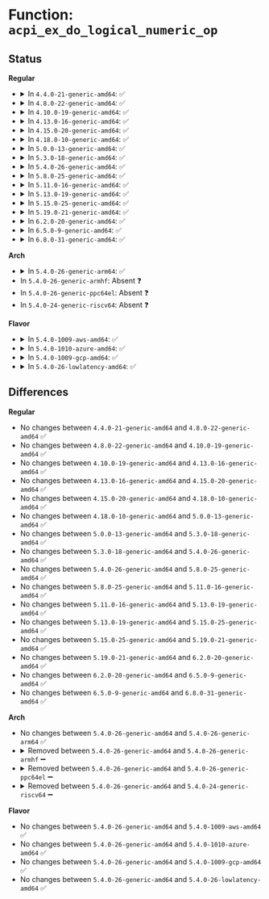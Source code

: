 # Function: <code>acpi_ex_do_logical_numeric_op</code>

## Status
<b>Regular</b>
<ul>
<li>
<details>
<summary>In <code>4.4.0-21-generic-amd64</code>: ✅</summary>

```c
acpi_status acpi_ex_do_logical_numeric_op(u16 opcode, u64 integer0, u64 integer1, u8 * logical_result)
```

```json
{
  "name": "acpi_ex_do_logical_numeric_op",
  "collision_type": "Unique Global",
  "inline_type": "No",
  "funcs": [
    {
      "addr": 18446744071583663271,
      "name": "acpi_ex_do_logical_numeric_op",
      "external": true,
      "loc": "drivers/acpi/acpica/exmisc.c:501",
      "file": "drivers/acpi/acpica/exmisc.c",
      "inline": "seen, unknown",
      "caller_inline": [],
      "caller_func": [
        "drivers/acpi/acpica/exoparg2.c:acpi_ex_opcode_2A_0T_1R"
      ]
    }
  ],
  "symbols": [
    {
      "addr": 18446744071583663271,
      "name": "acpi_ex_do_logical_numeric_op",
      "section": ".text",
      "bind": "STB_GLOBAL",
      "size": 64
    }
  ]
}
```
</details>
</li>
<li>
<details>
<summary>In <code>4.8.0-22-generic-amd64</code>: ✅</summary>

```c
acpi_status acpi_ex_do_logical_numeric_op(u16 opcode, u64 integer0, u64 integer1, u8 * logical_result)
```

```json
{
  "name": "acpi_ex_do_logical_numeric_op",
  "collision_type": "Unique Global",
  "inline_type": "No",
  "funcs": [
    {
      "addr": 18446744071583977553,
      "name": "acpi_ex_do_logical_numeric_op",
      "external": true,
      "loc": "drivers/acpi/acpica/exmisc.c:243",
      "file": "drivers/acpi/acpica/exmisc.c",
      "inline": "seen, unknown",
      "caller_inline": [],
      "caller_func": [
        "drivers/acpi/acpica/exoparg2.c:acpi_ex_opcode_2A_0T_1R"
      ]
    }
  ],
  "symbols": [
    {
      "addr": 18446744071583977553,
      "name": "acpi_ex_do_logical_numeric_op",
      "section": ".text",
      "bind": "STB_GLOBAL",
      "size": 60
    }
  ]
}
```
</details>
</li>
<li>
<details>
<summary>In <code>4.10.0-19-generic-amd64</code>: ✅</summary>

```c
acpi_status acpi_ex_do_logical_numeric_op(u16 opcode, u64 integer0, u64 integer1, u8 * logical_result)
```

```json
{
  "name": "acpi_ex_do_logical_numeric_op",
  "collision_type": "Unique Global",
  "inline_type": "No",
  "funcs": [
    {
      "addr": 18446744071584118949,
      "name": "acpi_ex_do_logical_numeric_op",
      "external": true,
      "loc": "drivers/acpi/acpica/exmisc.c:243",
      "file": "drivers/acpi/acpica/exmisc.c",
      "inline": "seen, unknown",
      "caller_inline": [],
      "caller_func": [
        "drivers/acpi/acpica/exoparg2.c:acpi_ex_opcode_2A_0T_1R"
      ]
    }
  ],
  "symbols": [
    {
      "addr": 18446744071584118949,
      "name": "acpi_ex_do_logical_numeric_op",
      "section": ".text",
      "bind": "STB_GLOBAL",
      "size": 60
    }
  ]
}
```
</details>
</li>
<li>
<details>
<summary>In <code>4.13.0-16-generic-amd64</code>: ✅</summary>

```c
acpi_status acpi_ex_do_logical_numeric_op(u16 opcode, u64 integer0, u64 integer1, u8 * logical_result)
```

```json
{
  "name": "acpi_ex_do_logical_numeric_op",
  "collision_type": "Unique Global",
  "inline_type": "No",
  "funcs": [
    {
      "addr": 18446744071584186090,
      "name": "acpi_ex_do_logical_numeric_op",
      "external": true,
      "loc": "drivers/acpi/acpica/exmisc.c:243",
      "file": "drivers/acpi/acpica/exmisc.c",
      "inline": "seen, unknown",
      "caller_inline": [],
      "caller_func": [
        "drivers/acpi/acpica/exoparg2.c:acpi_ex_opcode_2A_0T_1R"
      ]
    }
  ],
  "symbols": [
    {
      "addr": 18446744071584186090,
      "name": "acpi_ex_do_logical_numeric_op",
      "section": ".text",
      "bind": "STB_GLOBAL",
      "size": 60
    }
  ]
}
```
</details>
</li>
<li>
<details>
<summary>In <code>4.15.0-20-generic-amd64</code>: ✅</summary>

```c
acpi_status acpi_ex_do_logical_numeric_op(u16 opcode, u64 integer0, u64 integer1, u8 * logical_result)
```

```json
{
  "name": "acpi_ex_do_logical_numeric_op",
  "collision_type": "Unique Global",
  "inline_type": "No",
  "funcs": [
    {
      "addr": 18446744071584502607,
      "name": "acpi_ex_do_logical_numeric_op",
      "external": true,
      "loc": "drivers/acpi/acpica/exmisc.c:243",
      "file": "drivers/acpi/acpica/exmisc.c",
      "inline": "seen, unknown",
      "caller_inline": [],
      "caller_func": [
        "drivers/acpi/acpica/exoparg2.c:acpi_ex_opcode_2A_0T_1R"
      ]
    }
  ],
  "symbols": [
    {
      "addr": 18446744071584502607,
      "name": "acpi_ex_do_logical_numeric_op",
      "section": ".text",
      "bind": "STB_GLOBAL",
      "size": 177
    }
  ]
}
```
</details>
</li>
<li>
<details>
<summary>In <code>4.18.0-10-generic-amd64</code>: ✅</summary>

```c
acpi_status acpi_ex_do_logical_numeric_op(u16 opcode, u64 integer0, u64 integer1, u8 * logical_result)
```

```json
{
  "name": "acpi_ex_do_logical_numeric_op",
  "collision_type": "Unique Global",
  "inline_type": "No",
  "funcs": [
    {
      "addr": 18446744071584727193,
      "name": "acpi_ex_do_logical_numeric_op",
      "external": true,
      "loc": "drivers/acpi/acpica/exmisc.c:209",
      "file": "drivers/acpi/acpica/exmisc.c",
      "inline": "seen, unknown",
      "caller_inline": [],
      "caller_func": [
        "drivers/acpi/acpica/exoparg2.c:acpi_ex_opcode_2A_0T_1R"
      ]
    }
  ],
  "symbols": [
    {
      "addr": 18446744071584727193,
      "name": "acpi_ex_do_logical_numeric_op",
      "section": ".text",
      "bind": "STB_GLOBAL",
      "size": 177
    }
  ]
}
```
</details>
</li>
<li>
<details>
<summary>In <code>5.0.0-13-generic-amd64</code>: ✅</summary>

```c
acpi_status acpi_ex_do_logical_numeric_op(u16 opcode, u64 integer0, u64 integer1, u8 * logical_result)
```

```json
{
  "name": "acpi_ex_do_logical_numeric_op",
  "collision_type": "Unique Global",
  "inline_type": "No",
  "funcs": [
    {
      "addr": 18446744071584826835,
      "name": "acpi_ex_do_logical_numeric_op",
      "external": true,
      "loc": "drivers/acpi/acpica/exmisc.c:209",
      "file": "drivers/acpi/acpica/exmisc.c",
      "inline": "seen, unknown",
      "caller_inline": [],
      "caller_func": [
        "drivers/acpi/acpica/exoparg2.c:acpi_ex_opcode_2A_0T_1R"
      ]
    }
  ],
  "symbols": [
    {
      "addr": 18446744071584826835,
      "name": "acpi_ex_do_logical_numeric_op",
      "section": ".text",
      "bind": "STB_GLOBAL",
      "size": 177
    }
  ]
}
```
</details>
</li>
<li>
<details>
<summary>In <code>5.3.0-18-generic-amd64</code>: ✅</summary>

```c
acpi_status acpi_ex_do_logical_numeric_op(u16 opcode, u64 integer0, u64 integer1, u8 * logical_result)
```

```json
{
  "name": "acpi_ex_do_logical_numeric_op",
  "collision_type": "Unique Global",
  "inline_type": "No",
  "funcs": [
    {
      "addr": 18446744071585030440,
      "name": "acpi_ex_do_logical_numeric_op",
      "external": true,
      "loc": "drivers/acpi/acpica/exmisc.c:209",
      "file": "drivers/acpi/acpica/exmisc.c",
      "inline": "seen, unknown",
      "caller_inline": [],
      "caller_func": [
        "drivers/acpi/acpica/exoparg2.c:acpi_ex_opcode_2A_0T_1R"
      ]
    }
  ],
  "symbols": [
    {
      "addr": 18446744071585030440,
      "name": "acpi_ex_do_logical_numeric_op",
      "section": ".text",
      "bind": "STB_GLOBAL",
      "size": 180
    }
  ]
}
```
</details>
</li>
<li>
<details>
<summary>In <code>5.4.0-26-generic-amd64</code>: ✅</summary>

```c
acpi_status acpi_ex_do_logical_numeric_op(u16 opcode, u64 integer0, u64 integer1, u8 * logical_result)
```

```json
{
  "name": "acpi_ex_do_logical_numeric_op",
  "collision_type": "Unique Global",
  "inline_type": "No",
  "funcs": [
    {
      "addr": 18446744071585166525,
      "name": "acpi_ex_do_logical_numeric_op",
      "external": true,
      "loc": "drivers/acpi/acpica/exmisc.c:209",
      "file": "drivers/acpi/acpica/exmisc.c",
      "inline": "seen, unknown",
      "caller_inline": [],
      "caller_func": [
        "drivers/acpi/acpica/exoparg2.c:acpi_ex_opcode_2A_0T_1R"
      ]
    }
  ],
  "symbols": [
    {
      "addr": 18446744071585166525,
      "name": "acpi_ex_do_logical_numeric_op",
      "section": ".text",
      "bind": "STB_GLOBAL",
      "size": 180
    }
  ]
}
```
</details>
</li>
<li>
<details>
<summary>In <code>5.8.0-25-generic-amd64</code>: ✅</summary>

```c
acpi_status acpi_ex_do_logical_numeric_op(u16 opcode, u64 integer0, u64 integer1, u8 * logical_result)
```

```json
{
  "name": "acpi_ex_do_logical_numeric_op",
  "collision_type": "Unique Global",
  "inline_type": "No",
  "funcs": [
    {
      "addr": 18446744071585871800,
      "name": "acpi_ex_do_logical_numeric_op",
      "external": true,
      "loc": "drivers/acpi/acpica/exmisc.c:209",
      "file": "drivers/acpi/acpica/exmisc.c",
      "inline": "seen, unknown",
      "caller_inline": [],
      "caller_func": [
        "drivers/acpi/acpica/exoparg2.c:acpi_ex_opcode_2A_0T_1R"
      ]
    }
  ],
  "symbols": [
    {
      "addr": 18446744071585871800,
      "name": "acpi_ex_do_logical_numeric_op",
      "section": ".text",
      "bind": "STB_GLOBAL",
      "size": 180
    }
  ]
}
```
</details>
</li>
<li>
<details>
<summary>In <code>5.11.0-16-generic-amd64</code>: ✅</summary>

```c
acpi_status acpi_ex_do_logical_numeric_op(u16 opcode, u64 integer0, u64 integer1, u8 * logical_result)
```

```json
{
  "name": "acpi_ex_do_logical_numeric_op",
  "collision_type": "Unique Global",
  "inline_type": "No",
  "funcs": [
    {
      "addr": 18446744071585992931,
      "name": "acpi_ex_do_logical_numeric_op",
      "external": true,
      "loc": "drivers/acpi/acpica/exmisc.c:209",
      "file": "drivers/acpi/acpica/exmisc.c",
      "inline": "seen, unknown",
      "caller_inline": [],
      "caller_func": [
        "drivers/acpi/acpica/exoparg2.c:acpi_ex_opcode_2A_0T_1R"
      ]
    }
  ],
  "symbols": [
    {
      "addr": 18446744071585992931,
      "name": "acpi_ex_do_logical_numeric_op",
      "section": ".text",
      "bind": "STB_GLOBAL",
      "size": 180
    }
  ]
}
```
</details>
</li>
<li>
<details>
<summary>In <code>5.13.0-19-generic-amd64</code>: ✅</summary>

```c
acpi_status acpi_ex_do_logical_numeric_op(u16 opcode, u64 integer0, u64 integer1, u8 * logical_result)
```

```json
{
  "name": "acpi_ex_do_logical_numeric_op",
  "collision_type": "Unique Global",
  "inline_type": "No",
  "funcs": [
    {
      "addr": 18446744071585869969,
      "name": "acpi_ex_do_logical_numeric_op",
      "external": true,
      "loc": "drivers/acpi/acpica/exmisc.c:209",
      "file": "drivers/acpi/acpica/exmisc.c",
      "inline": "seen, unknown",
      "caller_inline": [],
      "caller_func": [
        "drivers/acpi/acpica/exoparg2.c:acpi_ex_opcode_2A_0T_1R"
      ]
    }
  ],
  "symbols": [
    {
      "addr": 18446744071585869969,
      "name": "acpi_ex_do_logical_numeric_op",
      "section": ".text",
      "bind": "STB_GLOBAL",
      "size": 180
    }
  ]
}
```
</details>
</li>
<li>
<details>
<summary>In <code>5.15.0-25-generic-amd64</code>: ✅</summary>

```c
acpi_status acpi_ex_do_logical_numeric_op(u16 opcode, u64 integer0, u64 integer1, u8 * logical_result)
```

```json
{
  "name": "acpi_ex_do_logical_numeric_op",
  "collision_type": "Unique Global",
  "inline_type": "No",
  "funcs": [
    {
      "addr": 18446744071586357338,
      "name": "acpi_ex_do_logical_numeric_op",
      "external": true,
      "loc": "drivers/acpi/acpica/exmisc.c:209",
      "file": "drivers/acpi/acpica/exmisc.c",
      "inline": "seen, unknown",
      "caller_inline": [],
      "caller_func": [
        "drivers/acpi/acpica/exoparg2.c:acpi_ex_opcode_2A_0T_1R"
      ]
    }
  ],
  "symbols": [
    {
      "addr": 18446744071586357338,
      "name": "acpi_ex_do_logical_numeric_op",
      "section": ".text",
      "bind": "STB_GLOBAL",
      "size": 180
    }
  ]
}
```
</details>
</li>
<li>
<details>
<summary>In <code>5.19.0-21-generic-amd64</code>: ✅</summary>

```c
acpi_status acpi_ex_do_logical_numeric_op(u16 opcode, u64 integer0, u64 integer1, u8 * logical_result)
```

```json
{
  "name": "acpi_ex_do_logical_numeric_op",
  "collision_type": "Unique Global",
  "inline_type": "No",
  "funcs": [
    {
      "addr": 18446744071587604751,
      "name": "acpi_ex_do_logical_numeric_op",
      "external": true,
      "loc": "drivers/acpi/acpica/exmisc.c:209",
      "file": "drivers/acpi/acpica/exmisc.c",
      "inline": "seen, unknown",
      "caller_inline": [],
      "caller_func": [
        "drivers/acpi/acpica/exoparg2.c:acpi_ex_opcode_2A_0T_1R"
      ]
    }
  ],
  "symbols": [
    {
      "addr": 18446744071587604751,
      "name": "acpi_ex_do_logical_numeric_op",
      "section": ".text",
      "bind": "STB_GLOBAL",
      "size": 192
    }
  ]
}
```
</details>
</li>
<li>
<details>
<summary>In <code>6.2.0-20-generic-amd64</code>: ✅</summary>

```c
acpi_status acpi_ex_do_logical_numeric_op(u16 opcode, u64 integer0, u64 integer1, u8 * logical_result)
```

```json
{
  "name": "acpi_ex_do_logical_numeric_op",
  "collision_type": "Unique Global",
  "inline_type": "No",
  "funcs": [
    {
      "addr": 18446744071588899120,
      "name": "acpi_ex_do_logical_numeric_op",
      "external": true,
      "loc": "drivers/acpi/acpica/exmisc.c:209",
      "file": "drivers/acpi/acpica/exmisc.c",
      "inline": "seen, unknown",
      "caller_inline": [],
      "caller_func": [
        "drivers/acpi/acpica/exoparg2.c:acpi_ex_opcode_2A_0T_1R"
      ]
    }
  ],
  "symbols": [
    {
      "addr": 18446744071588899120,
      "name": "acpi_ex_do_logical_numeric_op",
      "section": ".text",
      "bind": "STB_GLOBAL",
      "size": 194
    }
  ]
}
```
</details>
</li>
<li>
<details>
<summary>In <code>6.5.0-9-generic-amd64</code>: ✅</summary>

```c
acpi_status acpi_ex_do_logical_numeric_op(u16 opcode, u64 integer0, u64 integer1, u8 * logical_result)
```

```json
{
  "name": "acpi_ex_do_logical_numeric_op",
  "collision_type": "Unique Global",
  "inline_type": "No",
  "funcs": [
    {
      "addr": 18446744071589189040,
      "name": "acpi_ex_do_logical_numeric_op",
      "external": true,
      "loc": "drivers/acpi/acpica/exmisc.c:209",
      "file": "drivers/acpi/acpica/exmisc.c",
      "inline": "seen, unknown",
      "caller_inline": [],
      "caller_func": [
        "drivers/acpi/acpica/exoparg2.c:acpi_ex_opcode_2A_0T_1R"
      ]
    }
  ],
  "symbols": [
    {
      "addr": 18446744071589189040,
      "name": "acpi_ex_do_logical_numeric_op",
      "section": ".text",
      "bind": "STB_GLOBAL",
      "size": 194
    }
  ]
}
```
</details>
</li>
<li>
<details>
<summary>In <code>6.8.0-31-generic-amd64</code>: ✅</summary>

```c
acpi_status acpi_ex_do_logical_numeric_op(u16 opcode, u64 integer0, u64 integer1, u8 * logical_result)
```

```json
{
  "name": "acpi_ex_do_logical_numeric_op",
  "collision_type": "Unique Global",
  "inline_type": "No",
  "funcs": [
    {
      "addr": 18446744071589495456,
      "name": "acpi_ex_do_logical_numeric_op",
      "external": true,
      "loc": "drivers/acpi/acpica/exmisc.c:209",
      "file": "drivers/acpi/acpica/exmisc.c",
      "inline": "seen, unknown",
      "caller_inline": [],
      "caller_func": [
        "drivers/acpi/acpica/exoparg2.c:acpi_ex_opcode_2A_0T_1R"
      ]
    }
  ],
  "symbols": [
    {
      "addr": 18446744071589495456,
      "name": "acpi_ex_do_logical_numeric_op",
      "section": ".text",
      "bind": "STB_GLOBAL",
      "size": 194
    }
  ]
}
```
</details>
</li>
</ul>
<b>Arch</b>
<ul>
<li>
<details>
<summary>In <code>5.4.0-26-generic-arm64</code>: ✅</summary>

```c
acpi_status acpi_ex_do_logical_numeric_op(u16 opcode, u64 integer0, u64 integer1, u8 * logical_result)
```

```json
{
  "name": "acpi_ex_do_logical_numeric_op",
  "collision_type": "Unique Global",
  "inline_type": "No",
  "funcs": [
    {
      "addr": 18446603336497519932,
      "name": "acpi_ex_do_logical_numeric_op",
      "external": true,
      "loc": "drivers/acpi/acpica/exmisc.c:209",
      "file": "drivers/acpi/acpica/exmisc.c",
      "inline": "seen, unknown",
      "caller_inline": [],
      "caller_func": [
        "drivers/acpi/acpica/exoparg2.c:acpi_ex_opcode_2A_0T_1R"
      ]
    }
  ],
  "symbols": [
    {
      "addr": 18446603336497519932,
      "name": "acpi_ex_do_logical_numeric_op",
      "section": ".text",
      "bind": "STB_GLOBAL",
      "size": 144
    }
  ]
}
```
</details>
</li>
<li>
In <code>5.4.0-26-generic-armhf</code>: Absent ❓
</li>
<li>
In <code>5.4.0-26-generic-ppc64el</code>: Absent ❓
</li>
<li>
In <code>5.4.0-24-generic-riscv64</code>: Absent ❓
</li>
</ul>
<b>Flavor</b>
<ul>
<li>
<details>
<summary>In <code>5.4.0-1009-aws-amd64</code>: ✅</summary>

```c
acpi_status acpi_ex_do_logical_numeric_op(u16 opcode, u64 integer0, u64 integer1, u8 * logical_result)
```

```json
{
  "name": "acpi_ex_do_logical_numeric_op",
  "collision_type": "Unique Global",
  "inline_type": "No",
  "funcs": [
    {
      "addr": 18446744071585053922,
      "name": "acpi_ex_do_logical_numeric_op",
      "external": true,
      "loc": "drivers/acpi/acpica/exmisc.c:209",
      "file": "drivers/acpi/acpica/exmisc.c",
      "inline": "seen, unknown",
      "caller_inline": [],
      "caller_func": [
        "drivers/acpi/acpica/exoparg2.c:acpi_ex_opcode_2A_0T_1R"
      ]
    }
  ],
  "symbols": [
    {
      "addr": 18446744071585053922,
      "name": "acpi_ex_do_logical_numeric_op",
      "section": ".text",
      "bind": "STB_GLOBAL",
      "size": 97
    }
  ]
}
```
</details>
</li>
<li>
<details>
<summary>In <code>5.4.0-1010-azure-amd64</code>: ✅</summary>

```c
acpi_status acpi_ex_do_logical_numeric_op(u16 opcode, u64 integer0, u64 integer1, u8 * logical_result)
```

```json
{
  "name": "acpi_ex_do_logical_numeric_op",
  "collision_type": "Unique Global",
  "inline_type": "No",
  "funcs": [
    {
      "addr": 18446744071584969467,
      "name": "acpi_ex_do_logical_numeric_op",
      "external": true,
      "loc": "drivers/acpi/acpica/exmisc.c:209",
      "file": "drivers/acpi/acpica/exmisc.c",
      "inline": "seen, unknown",
      "caller_inline": [],
      "caller_func": [
        "drivers/acpi/acpica/exoparg2.c:acpi_ex_opcode_2A_0T_1R"
      ]
    }
  ],
  "symbols": [
    {
      "addr": 18446744071584969467,
      "name": "acpi_ex_do_logical_numeric_op",
      "section": ".text",
      "bind": "STB_GLOBAL",
      "size": 97
    }
  ]
}
```
</details>
</li>
<li>
<details>
<summary>In <code>5.4.0-1009-gcp-amd64</code>: ✅</summary>

```c
acpi_status acpi_ex_do_logical_numeric_op(u16 opcode, u64 integer0, u64 integer1, u8 * logical_result)
```

```json
{
  "name": "acpi_ex_do_logical_numeric_op",
  "collision_type": "Unique Global",
  "inline_type": "No",
  "funcs": [
    {
      "addr": 18446744071585118109,
      "name": "acpi_ex_do_logical_numeric_op",
      "external": true,
      "loc": "drivers/acpi/acpica/exmisc.c:209",
      "file": "drivers/acpi/acpica/exmisc.c",
      "inline": "seen, unknown",
      "caller_inline": [],
      "caller_func": [
        "drivers/acpi/acpica/exoparg2.c:acpi_ex_opcode_2A_0T_1R"
      ]
    }
  ],
  "symbols": [
    {
      "addr": 18446744071585118109,
      "name": "acpi_ex_do_logical_numeric_op",
      "section": ".text",
      "bind": "STB_GLOBAL",
      "size": 180
    }
  ]
}
```
</details>
</li>
<li>
<details>
<summary>In <code>5.4.0-26-lowlatency-amd64</code>: ✅</summary>

```c
acpi_status acpi_ex_do_logical_numeric_op(u16 opcode, u64 integer0, u64 integer1, u8 * logical_result)
```

```json
{
  "name": "acpi_ex_do_logical_numeric_op",
  "collision_type": "Unique Global",
  "inline_type": "No",
  "funcs": [
    {
      "addr": 18446744071585224269,
      "name": "acpi_ex_do_logical_numeric_op",
      "external": true,
      "loc": "drivers/acpi/acpica/exmisc.c:209",
      "file": "drivers/acpi/acpica/exmisc.c",
      "inline": "seen, unknown",
      "caller_inline": [],
      "caller_func": [
        "drivers/acpi/acpica/exoparg2.c:acpi_ex_opcode_2A_0T_1R"
      ]
    }
  ],
  "symbols": [
    {
      "addr": 18446744071585224269,
      "name": "acpi_ex_do_logical_numeric_op",
      "section": ".text",
      "bind": "STB_GLOBAL",
      "size": 180
    }
  ]
}
```
</details>
</li>
</ul>

## Differences
<b>Regular</b>
<ul>
<li>
No changes between <code>4.4.0-21-generic-amd64</code> and <code>4.8.0-22-generic-amd64</code> ✅
</li>
<li>
No changes between <code>4.8.0-22-generic-amd64</code> and <code>4.10.0-19-generic-amd64</code> ✅
</li>
<li>
No changes between <code>4.10.0-19-generic-amd64</code> and <code>4.13.0-16-generic-amd64</code> ✅
</li>
<li>
No changes between <code>4.13.0-16-generic-amd64</code> and <code>4.15.0-20-generic-amd64</code> ✅
</li>
<li>
No changes between <code>4.15.0-20-generic-amd64</code> and <code>4.18.0-10-generic-amd64</code> ✅
</li>
<li>
No changes between <code>4.18.0-10-generic-amd64</code> and <code>5.0.0-13-generic-amd64</code> ✅
</li>
<li>
No changes between <code>5.0.0-13-generic-amd64</code> and <code>5.3.0-18-generic-amd64</code> ✅
</li>
<li>
No changes between <code>5.3.0-18-generic-amd64</code> and <code>5.4.0-26-generic-amd64</code> ✅
</li>
<li>
No changes between <code>5.4.0-26-generic-amd64</code> and <code>5.8.0-25-generic-amd64</code> ✅
</li>
<li>
No changes between <code>5.8.0-25-generic-amd64</code> and <code>5.11.0-16-generic-amd64</code> ✅
</li>
<li>
No changes between <code>5.11.0-16-generic-amd64</code> and <code>5.13.0-19-generic-amd64</code> ✅
</li>
<li>
No changes between <code>5.13.0-19-generic-amd64</code> and <code>5.15.0-25-generic-amd64</code> ✅
</li>
<li>
No changes between <code>5.15.0-25-generic-amd64</code> and <code>5.19.0-21-generic-amd64</code> ✅
</li>
<li>
No changes between <code>5.19.0-21-generic-amd64</code> and <code>6.2.0-20-generic-amd64</code> ✅
</li>
<li>
No changes between <code>6.2.0-20-generic-amd64</code> and <code>6.5.0-9-generic-amd64</code> ✅
</li>
<li>
No changes between <code>6.5.0-9-generic-amd64</code> and <code>6.8.0-31-generic-amd64</code> ✅
</li>
</ul>
<b>Arch</b>
<ul>
<li>
No changes between <code>5.4.0-26-generic-amd64</code> and <code>5.4.0-26-generic-arm64</code> ✅
</li>
<li>
<details>
<summary>Removed between <code>5.4.0-26-generic-amd64</code> and <code>5.4.0-26-generic-armhf</code> ➖</summary>

```c
acpi_status acpi_ex_do_logical_numeric_op(u16 opcode, u64 integer0, u64 integer1, u8 * logical_result)
```
</details>
</li>
<li>
<details>
<summary>Removed between <code>5.4.0-26-generic-amd64</code> and <code>5.4.0-26-generic-ppc64el</code> ➖</summary>

```c
acpi_status acpi_ex_do_logical_numeric_op(u16 opcode, u64 integer0, u64 integer1, u8 * logical_result)
```
</details>
</li>
<li>
<details>
<summary>Removed between <code>5.4.0-26-generic-amd64</code> and <code>5.4.0-24-generic-riscv64</code> ➖</summary>

```c
acpi_status acpi_ex_do_logical_numeric_op(u16 opcode, u64 integer0, u64 integer1, u8 * logical_result)
```
</details>
</li>
</ul>
<b>Flavor</b>
<ul>
<li>
No changes between <code>5.4.0-26-generic-amd64</code> and <code>5.4.0-1009-aws-amd64</code> ✅
</li>
<li>
No changes between <code>5.4.0-26-generic-amd64</code> and <code>5.4.0-1010-azure-amd64</code> ✅
</li>
<li>
No changes between <code>5.4.0-26-generic-amd64</code> and <code>5.4.0-1009-gcp-amd64</code> ✅
</li>
<li>
No changes between <code>5.4.0-26-generic-amd64</code> and <code>5.4.0-26-lowlatency-amd64</code> ✅
</li>
</ul>
